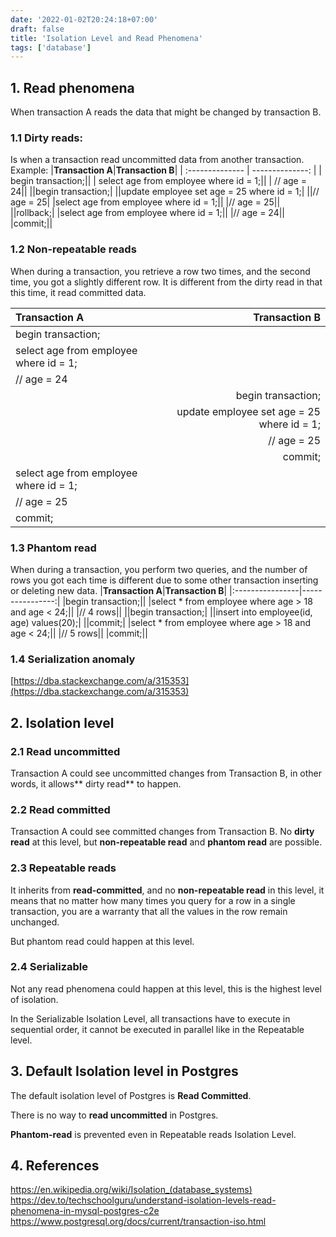 ```yaml
---
date: '2022-01-02T20:24:18+07:00'
draft: false
title: 'Isolation Level and Read Phenomena'
tags: ['database']
---
```

## 1. Read phenomena
When transaction A reads the data that might be changed by transaction B.
### 1.1 Dirty reads:
Is when a transaction read uncommitted data from another transaction. Example:
|**Transaction A**|**Transaction B**|
| :-------------- | --------------: |
| begin transaction;||
| select age from employee where id = 1;||
| // age = 24||
||begin transaction;|
||update employee set age = 25 where id = 1;|
||// age = 25|
|select age from employee where id = 1;||
|// age = 25||
||rollback;|
|select age from employee where id = 1;||
|// age = 24||
|commit;||

### 1.2 Non-repeatable reads
When during a transaction, you retrieve a row two times, and the second time, you got a slightly different row. It is different from the dirty read in that this time, it read committed data. 

|**Transaction A**|**Transaction B**|
|:----------------|----------------:|
|begin transaction;||
|select age from employee where id = 1;||
|// age = 24||
||begin transaction;|
||update employee set age = 25 where id = 1;|
||// age = 25|
||commit;|
|select age from employee where id = 1;||
|// age = 25||
|commit;||

### 1.3 Phantom read
When during a transaction, you perform two queries, and the number of rows you got each time is different due to some other transaction inserting or deleting new data.
|**Transaction A**|**Transaction B**|
|:----------------|----------------:|
|begin transaction;||
|select * from employee where age > 18 and age < 24;||
|// 4 rows||
||begin transaction;|
||insert into employee(id, age) values(20);|
||commit;|
|select * from employee where age > 18 and age < 24;||
|// 5 rows||
|commit;||
### 1.4 Serialization anomaly
[https://dba.stackexchange.com/a/315353](https://dba.stackexchange.com/a/315353)
## 2. Isolation level
### 2.1 Read uncommitted
Transaction A could see uncommitted changes from Transaction B, in other words, it allows** dirty read** to happen.
### 2.2 Read committed
Transaction A could see committed changes from Transaction B. No **dirty read** at this level, but **non-repeatable read** and **phantom read** are possible.
### 2.3 Repeatable reads
It inherits from **read-committed**, and no **non-repeatable read** in this level, it means that no matter how many times you query for a row in a single transaction, you are a warranty that all the values in the row remain unchanged.

But phantom read could happen at this level.
### 2.4 Serializable
Not any read phenomena could happen at this level, this is the highest level of isolation.

In the Serializable Isolation Level, all transactions have to execute in sequential order, it cannot be executed in parallel like in the Repeatable level.

## 3. Default Isolation level in Postgres
The default isolation level of Postgres is **Read Committed**.

There is no way to **read uncommitted** in Postgres.

**Phantom-read** is prevented even in Repeatable reads Isolation Level.
## 4. References
https://en.wikipedia.org/wiki/Isolation_(database_systems)
https://dev.to/techschoolguru/understand-isolation-levels-read-phenomena-in-mysql-postgres-c2e
https://www.postgresql.org/docs/current/transaction-iso.html